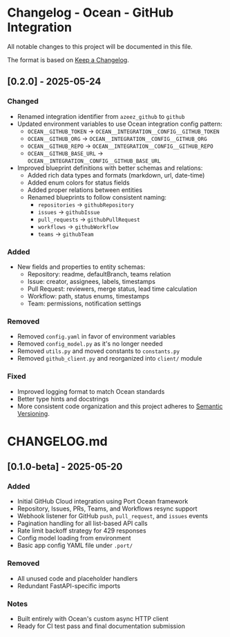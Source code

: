 # Changelog - Ocean - GitHub Integration

All notable changes to this project will be documented in this file.

The format is based on [Keep a Changelog](https://keepachangelog.com/en/1.0.0/).

## [0.2.0] - 2025-05-24

### Changed
- Renamed integration identifier from `azeez_github` to `github`
- Updated environment variables to use Ocean integration config pattern:
  - `OCEAN__GITHUB_TOKEN` -> `OCEAN__INTEGRATION__CONFIG__GITHUB_TOKEN`
  - `OCEAN__GITHUB_ORG` -> `OCEAN__INTEGRATION__CONFIG__GITHUB_ORG`
  - `OCEAN__GITHUB_REPO` -> `OCEAN__INTEGRATION__CONFIG__GITHUB_REPO`
  - `OCEAN__GITHUB_BASE_URL` -> `OCEAN__INTEGRATION__CONFIG__GITHUB_BASE_URL`
- Improved blueprint definitions with better schemas and relations:
  - Added rich data types and formats (markdown, url, date-time)
  - Added enum colors for status fields
  - Added proper relations between entities
  - Renamed blueprints to follow consistent naming:
    - `repositories` -> `githubRepository`
    - `issues` -> `githubIssue`
    - `pull_requests` -> `githubPullRequest`
    - `workflows` -> `githubWorkflow`
    - `teams` -> `githubTeam`

### Added
- New fields and properties to entity schemas:
  - Repository: readme, defaultBranch, teams relation
  - Issue: creator, assignees, labels, timestamps
  - Pull Request: reviewers, merge status, lead time calculation
  - Workflow: path, status enums, timestamps
  - Team: permissions, notification settings

### Removed
- Removed `config.yaml` in favor of environment variables
- Removed `config_model.py` as it's no longer needed
- Removed `utils.py` and moved constants to `constants.py`
- Removed `github_client.py` and reorganized into `client/` module

### Fixed
- Improved logging format to match Ocean standards
- Better type hints and docstrings
- More consistent code organization
and this project adheres to [Semantic Versioning](https://semver.org/spec/v2.0.0.html).

<!-- towncrier release notes start -->
# CHANGELOG.md

## [0.1.0-beta] - 2025-05-20

### Added
- Initial GitHub Cloud integration using Port Ocean framework
- Repository, Issues, PRs, Teams, and Workflows resync support
- Webhook listener for GitHub `push`, `pull_request`, and `issues` events
- Pagination handling for all list-based API calls
- Rate limit backoff strategy for 429 responses
- Config model loading from environment
- Basic app config YAML file under `.port/`

### Removed
- All unused code and placeholder handlers
- Redundant FastAPI-specific imports

### Notes
- Built entirely with Ocean's custom async HTTP client
- Ready for CI test pass and final documentation submission

